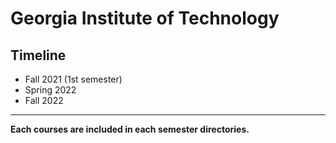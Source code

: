 # Georgia Institute of Technology

## Timeline

- Fall 2021 (1st semester)
- Spring 2022
- Fall 2022

---

**Each courses are included in each semester directories.**

